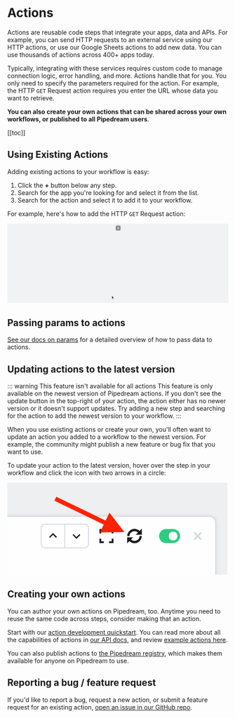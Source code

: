 # Actions

Actions are reusable code steps that integrate your apps, data and APIs. For example, you can send HTTP requests to an external service using our HTTP actions, or use our Google Sheets actions to add new data. You can use thousands of actions across 400+ apps today.

Typically, integrating with these services requires custom code to manage connection logic, error handling, and more. Actions handle that for you. You only need to specify the parameters required for the action. For example, the HTTP `GET` Request action requires you enter the URL whose data you want to retrieve.

**You can also create your own actions that can be shared across your own workflows, or published to all Pipedream users**.

[[toc]]

## Using Existing Actions

Adding existing actions to your workflow is easy:

1. Click the **+** button below any step.
2. Search for the app you're looking for and select it from the list.
3. Search for the action and select it to add it to your workflow.

For example, here's how to add the HTTP `GET` Request action:

<div>
<img alt="Adding HTTP GET request action" src="./images/adding-http-get-request-action.gif">
</div>

## Passing params to actions

[See our docs on params](/workflows/steps/params/) for a detailed overview of how to pass data to actions.

## Updating actions to the latest version

::: warning This feature isn't available for all actions
This feature is only available on the newest version of Pipedream actions. If you don't see the update button in the top-right of your action, the action either has no newer version or it doesn't support updates. Try adding a new step and searching for the action to add the newest version to your workflow.
:::

When you use existing actions or create your own, you'll often want to update an action you added to a workflow to the newest version. For example, the community might publish a new feature or bug fix that you want to use.

To update your action to the latest version, hover over the step in your workflow and click the icon with two arrows in a circle:

<div>
<img alt="Update action" src="./images/update-action.png">
</div>

## Creating your own actions

You can author your own actions on Pipedream, too. Anytime you need to reuse the same code across steps, consider making that an action.

Start with our [action development quickstart](/components/quickstart/nodejs/actions/). You can read more about all the capabilities of actions in [our API docs](/components/api/), and review [example actions here](/components/api/#example-components).

You can also publish actions to [the Pipedream registry](/components/guidelines/#pipedream-registry), which makes them available for anyone on Pipedream to use.

## Reporting a bug / feature request

If you'd like to report a bug, request a new action, or submit a feature request for an existing action, [open an issue in our GitHub repo](https://github.com/PipedreamHQ/pipedream).